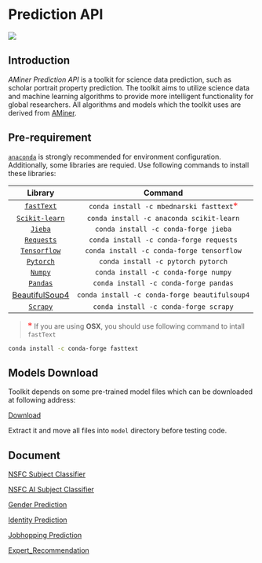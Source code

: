 # Prediction API
![](https://img.shields.io/badge/python-3.5%20%7C%203.6%20%7C%203.7-blue.svg)

## Introduction

_AMiner Prediction API_ is a toolkit for science data prediction, such as scholar portrait property prediction. The toolkit aims to utilize science data and machine learning algorithms to provide more intelligent functionality for global researchers. All algorithms and models which the toolkit uses are derived from [AMiner](https://aminer.cn).

## Pre-requirement

[`anaconda`](https://www.anaconda.com/) is strongly recommended for environment configuration. Additionally, some libraries are requied. Use following commands to install these libraries:

|                           Library                            |                           Command                            |
| :----------------------------------------------------------: | :----------------------------------------------------------: |
|              [`fastText`](https://fasttext.cc/)              | `conda install -c mbednarski fasttext`<font color=#ff0000 size=4 face="黑体">*</font> |
|         [`Scikit-learn`](https://scikit-learn.org/)          |           `conda install -c anaconda scikit-learn`           |
|          [`Jieba`](https://github.com/fxsjy/jieba)           |             `conda install -c conda-forge jieba`             |
|         [`Requests`](https://2.python-requests.org/)         |           `conda install -c conda-forge requests`            |
|            [`Tensorflow`](http://tensorflow.org/)            |          `conda install -c conda-forge tensorflow`           |
|               [`Pytorch`](http://pytorch.org/)               |              `conda install -c pytorch pytorch`              |
|              [`Numpy`](http://numpy.scipy.org/)              |             `conda install -c conda-forge numpy`             |
| [`Pandas`]([http://pandas.pydata.org](http://pandas.pydata.org/)) |            `conda install -c conda-forge pandas`             |
| [BeautifulSoup4](http://www.crummy.com/software/BeautifulSoup/) |        `conda install -c conda-forge beautifulsoup4`         |
|               [`Scrapy`](https://scrapy.org/)                |            `conda install -c conda-forge scrapy`             |

> <font color=#ff0000 size=4 face="黑体">*</font> If you are using **OSX**, you should use following command to intall `fastText`

```bash
conda install -c conda-forge fasttext
```

## Models Download

Toolkit depends on some pre-trained model files which can be downloaded at following address:

[Download](https://lfs.aminer.cn/misc/model.zip)

Extract it and move all files into `model` directory before testing code.

## Document

[NSFC Subject Classifier](https://github.com/AMinerOpen/prediction_api/blob/master/doc/NSFC_Subject_Classifier.md)

[NSFC AI Subject Classifier](https://github.com/AMinerOpen/prediction_api/blob/master/doc/NSFC_AI_Subject_Classifier.md)

[Gender Prediction](https://github.com/AMinerOpen/prediction_api/blob/master/doc/Gender_Prediction.md)

[Identity Prediction](https://github.com/AMinerOpen/prediction_api/blob/master/doc/Identity_Prediction.md)

[Jobhopping Prediction](https://github.com/AMinerOpen/prediction_api/blob/master/doc/Jobhopping_Prediction.md)

[Expert_Recommendation](https://github.com/AMinerOpen/prediction_api/blob/master/doc/Expert_Recommendation.md)

